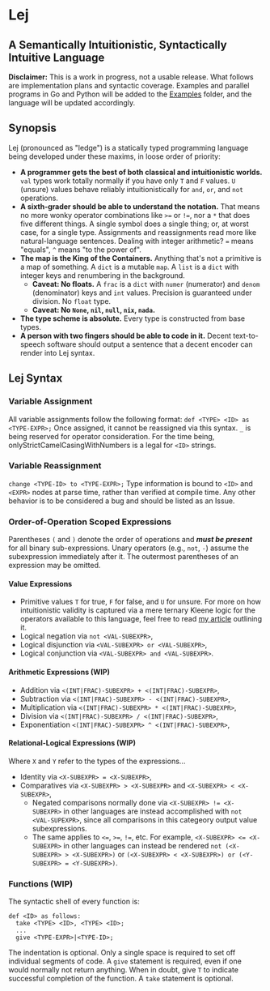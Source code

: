 # Lej
## A Semantically Intuitionistic, Syntactically Intuitive Language
**Disclaimer:** This is a work in progress, not a usable release. What follows are implementation plans and syntactic coverage. Examples and parallel programs in Go and Python will be added to the [Examples](https://github.com/hebozhe/Lej/tree/main/Examples) folder, and the language will be updated accordingly.

## Synopsis

Lej (pronounced as "ledge") is a statically typed programming language being developed under these maxims, in loose order of priority:
- **A programmer gets the best of both classical and intuitionistic worlds.** `val` types work totally normally if you have only `T` and `F` values. `U` (unsure) values behave reliably intuitionistically for `and`, `or`, and `not` operations. 
- **A sixth-grader should be able to understand the notation.**  That means no more wonky operator combinations like `>=` or `!=`, nor a `*` that does five different things. A single symbol does a single thing; or, at worst case, for a single type. Assignments and reassignments read more like natural-language sentences. Dealing with integer arithmetic? `=` means "equals", `^` means "to the power of".
- **The map is the King of the Containers.** Anything that's not a primitive is a map of something. A `dict` is a mutable `map`. A `list` is a `dict` with integer keys and renumbering in the background.
    - **Caveat: No floats.** A `frac` is a `dict` with `numer` (numerator) and `denom` (denominator) keys and `int` values. Precision is guaranteed under division. No `float` type.
    - **Caveat: No `None`, `nil`, `null`, `nix`, `nada`.**
- **The type scheme is absolute.** Every type is constructed from base types.
- **A person with two fingers should be able to code in it.** Decent text-to-speech software should output a sentence that a decent encoder can render into Lej syntax.

## Lej Syntax
### Variable Assignment
All variable assignments follow the following format:
`def <TYPE> <ID> as <TYPE-EXPR>;`
Once assigned, it cannot be reassigned via this syntax.
`_` is being reserved for operator consideration. For the time being, onlyStrictCamelCasingWithNumbers is a legal for `<ID>` strings.
### Variable Reassignment
`change <TYPE-ID> to <TYPE-EXPR>;`
Type information is bound to `<ID>` and `<EXPR>` nodes at parse time, rather than verified at compile time. Any other behavior is to be considered a bug and should be listed as an Issue.
### Order-of-Operation Scoped Expressions
Parentheses `(` and `)` denote the order of operations and ***must be present*** for all binary sub-expressions. Unary operators (e.g., `not`, `-`) assume the subexpression immediately after it. The outermost parentheses of an expression may be omitted.
#### Value Expressions
- Primitive values `T` for true, `F` for false, and `U` for unsure. For more on how intuitionistic validity is captured via a mere ternary Kleene logic for the operators available to this language, feel free to read [my article](https://medium.com/@hebozhe/hacking-truth-tables-for-an-intuitionistic-semantics-on-programming-languages-logical-operators-dbbc46e313b4) outlining it.
- Logical negation via `not <VAL-SUBEXPR>`,
- Logical disjunction via `<VAL-SUBEXPR> or <VAL-SUBEXPR>`,
- Logical conjunction via `<VAL-SUBEXPR> and <VAL-SUBEXPR>`.

#### Arithmetic Expressions (WIP)
- Addition via `<(INT|FRAC)-SUBEXPR> + <(INT|FRAC)-SUBEXPR>`,
- Subtraction via `<(INT|FRAC)-SUBEXPR> - <(INT|FRAC)-SUBEXPR>`,
- Multiplication via `<(INT|FRAC)-SUBEXPR> * <(INT|FRAC)-SUBEXPR>`,
- Division via `<(INT|FRAC)-SUBEXPR> / <(INT|FRAC)-SUBEXPR>`,
- Exponentiation `<(INT|FRAC)-SUBEXPR> ^ <(INT|FRAC)-SUBEXPR>`,

#### Relational-Logical Expressions (WIP)
Where `X` and `Y` refer to the types of the expressions...
- Identity via `<X-SUBEXPR> = <X-SUBEXPR>`,
- Comparatives via `<X-SUBEXPR> > <X-SUBEXPR>` and `<X-SUBEXPR> < <X-SUBEXPR>`,
    - Negated comparisons normally done via `<X-SUBEXPR> != <X-SUBEXPR>` in other languages are instead accomplished with `not <VAL-SUPEXPR>`, since all comparisons in this categeory output value subexpressions.
    - The same applies to `<=`, `>=`, `!=`, etc. For example, `<X-SUBEXPR> <= <X-SUBEXPR>` in other languages can instead be rendered `not (<X-SUBEXPR> > <X-SUBEXPR>)` or `(<X-SUBEXPR> < <X-SUBEXPR>) or (<Y-SUBEXPR> = <Y-SUBEXPR>)`.

### Functions (WIP)
The syntactic shell of every function is:
```
def <ID> as follows:
  take <TYPE> <ID>, <TYPE> <ID>;
  ...
  give <TYPE-EXPR>|<TYPE-ID>;
```
The indentation is optional. Only a single space is required to set off individual segments of code.
A `give` statement is required, even if one would normally not return anything. When in doubt, give `T` to indicate successful completion of the function. A `take` statement is optional.
